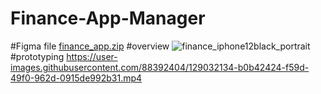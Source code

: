 # Finance-App-Manager
#Figma file 
[finance_app.zip](https://github.com/kuttyprem/Finance-App-Manager/files/6968503/finance_app.zip)
#overview
![finance_iphone12black_portrait](https://user-images.githubusercontent.com/88392404/129032014-6fa47ece-e394-4af3-b171-a4eb579297c1.png)
#prototyping
https://user-images.githubusercontent.com/88392404/129032134-b0b42424-f59d-49f0-962d-0915de992b31.mp4
